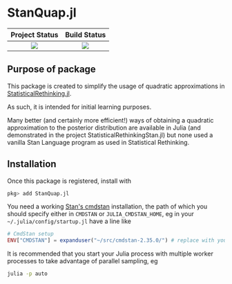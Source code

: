 # StanQuap.jl

| **Project Status**          |  **Build Status** |
|:---------------------------:|:-----------------:|
|![][project-status-img] | ![][CI-build] |

[docs-dev-img]: https://img.shields.io/badge/docs-dev-blue.svg
[docs-dev-url]: https://stanjulia.github.io/StanQuap.jl/latest

[docs-stable-img]: https://img.shields.io/badge/docs-stable-blue.svg
[docs-stable-url]: https://stanjulia.github.io/StanQuap.jl/stable

[CI-build]: https://github.com/stanjulia/StanQuap.jl/workflows/CI/badge.svg?branch=master

[issues-url]: https://github.com/stanjulia/StanQuap.jl/issues

[project-status-img]: https://img.shields.io/badge/lifecycle-stable-green.svg

## Purpose of package

This package is created to simplify the usage of quadratic approximations in [StatisticalRethinking.jl](https://github.com/StatisticalRethinkingJulia).

As such, it is intended for initial learning purposes.

Many better (and certainly more efficient!) ways of obtaining a quadratic approximation to the posterior distribution are available in Julia (and demonstrated in the project StatisticalRethinkingStan.jl) but none used a vanilla Stan Language program as used in Statistical Rethinking.

## Installation

Once this package is registered, install with

```julia
pkg> add StanQuap.jl
```

You need a working [Stan's cmdstan](https://mc-stan.org/users/interfaces/cmdstan.html) installation, the path of which you should specify either in `CMDSTAN` or `JULIA_CMDSTAN_HOME`, eg in your `~/.julia/config/startup.jl` have a line like
```julia
# CmdStan setup
ENV["CMDSTAN"] = expanduser("~/src/cmdstan-2.35.0/") # replace with your path
```

It is recommended that you start your Julia process with multiple worker processes to take advantage of parallel sampling, eg

```sh
julia -p auto
```
